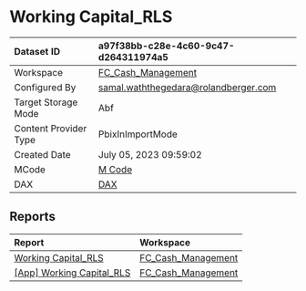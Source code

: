 



# Working Capital_RLS

|Dataset ID|a97f38bb-c28e-4c60-9c47-d264311974a5|
| :--- | :--- |
|Workspace|[FC_Cash_Management](../Workspaces/FC_Cash_Management.md)|
|Configured By|samal.waththegedara@rolandberger.com|
|Target Storage Mode|Abf|
|Content Provider Type|PbixInImportMode|
|Created Date|July 05, 2023 09:59:02|
|MCode|[M Code](./Working-Capital_RLS/mcode.md)|
|DAX|[DAX](./Working-Capital_RLS/dax.md)|

## Reports

|Report|Workspace|
| :--- | :--- |
|[Working Capital_RLS](../Reports/Working-Capital_RLS.md)|[FC_Cash_Management](../Workspaces/FC_Cash_Management.md)|
|[[App] Working Capital_RLS](../Reports/[App]-Working-Capital_RLS.md)|[FC_Cash_Management](../Workspaces/FC_Cash_Management.md)|
